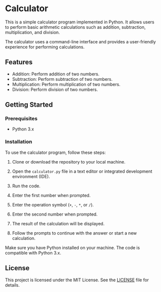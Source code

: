 # Calculator

This is a simple calculator program implemented in Python. It allows users to perform basic arithmetic calculations such as addition, subtraction, multiplication, and division.

The calculator uses a command-line interface and provides a user-friendly experience for performing calculations.

## Features

- Addition: Perform addition of two numbers.
- Subtraction: Perform subtraction of two numbers.
- Multiplication: Perform multiplication of two numbers.
- Division: Perform division of two numbers.

## Getting Started

### Prerequisites

- Python 3.x

### Installation

To use the calculator program, follow these steps:

1. Clone or download the repository to your local machine.

2. Open the `calculator.py` file in a text editor or integrated development environment (IDE).

3. Run the code.

4. Enter the first number when prompted.

5. Enter the operation symbol (`+`, `-`, `*`, or `/`).

6. Enter the second number when prompted.

7. The result of the calculation will be displayed.

8. Follow the prompts to continue with the answer or start a new calculation.

Make sure you have Python installed on your machine. The code is compatible with Python 3.x.

## License

This project is licensed under the MIT License. See the [LICENSE](LICENSE) file for details.
